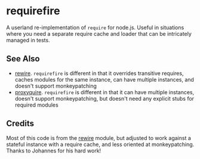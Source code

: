 # requirefire

A userland re-implementation of `require` for node.js. Useful in situations where you need a separate require cache and loader that can be intricately managed in tests.

## See Also

- [rewire](https://github.com/jhnns/rewire). `requirefire` is different in that it overrides transitive requires, caches modules for the same instance, can have multiple instances, and doesn't support monkeypatching
- [proxyquire](https://github.com/thlorenz/proxyquire). `requirefire` is different in that it can have multiple instances, doesn't support monkeypatching, but doesn't need any explicit stubs for required modules

## Credits

Most of this code is from the [rewire](https://github.com/jhnns/rewire) module, but adjusted to work against a stateful instance with a require cache, and less oriented at monkeypatching. Thanks to Johannes for his hard work!
